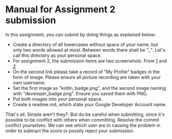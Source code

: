 # Manual for Assignment 2 submission

In this assignment, you can submit by doing things as explained below:
- Create a directory of all lowercases without space of your name, but only two words allowed at most. Between words there shall be "_". Let's call this directory as your personal space. 
- For assignment 2, the submission items are two screenshots. From [1](https://developer.android.com/courses/android-basics-kotlin/course) and [2](https://developers.google.com/profile)
- On the second link please take a record of "My Profile" badges in the form of image. Please ensure all picture recording are taken with your own username. 
- Set the first image as "kotlin_badge.png", and the second image naming with "developer_badge.png". Ensure you saved them with PNG. 
- Put both images into your personal space. 
- Create a readme.md, which state your Google Developer Account name. 

That's all. Simple aren't they?. But do be careful when submitting, since it's possible to be conflict with others when committing. Resolve the commit conflict yourselves. 
We can see which user are to causing the problem in order to subtract the score or possily reject your submission. 
